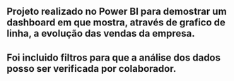 ## Projeto realizado no Power BI para demostrar um dashboard em que mostra, através de grafico de linha, a evolução das vendas da empresa.
## Foi incluido filtros para que a análise dos dados posso ser verificada por colaborador.